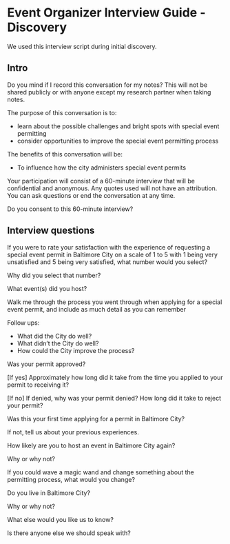 # Event Organizer Interview Guide - Discovery

We used this interview script during initial discovery.

## Intro

Do you mind if I record this conversation for my notes? This will not be shared publicly or with anyone except my research partner when taking notes. 

The purpose of this conversation is to: 
* learn about the possible challenges and bright spots with special event permitting 
* consider opportunities to improve the special event permitting process 

The benefits of this conversation will be: 

* To influence how the city administers special event permits 

Your participation will consist of a 60-minute interview that will be confidential and anonymous. Any quotes used will not have an attribution. You can ask questions or end the conversation at any time.  

Do you consent to this 60-minute interview? 


## Interview questions 

If you were to rate your satisfaction with the experience of requesting a special event permit in Baltimore City on a scale of 1 to 5 with 1 being very unsatisfied and 5 being very satisfied, what number would you select? 

Why did you select that number? 



What event(s) did you host? 

 

Walk me through the process you went through when applying for a special event permit, and include as much detail as you can remember 



Follow ups: 
* What did the City do well? 
* What didn’t the City do well? 
* How could the City improve the process? 

 
Was your permit approved? 

[If yes] Approximately how long did it take from the time you applied to your permit to receiving it? 

[If no] If denied, why was your permit denied? How long did it take to reject your permit? 

 

Was this your first time applying for a permit in Baltimore City? 

If not, tell us about your previous experiences. 

 

How likely are you to host an event in Baltimore City again? 

Why or why not? 

 

If you could wave a magic wand and change something about the permitting process, what would you change? 

 

Do you live in Baltimore City? 

Why or why not? 

 

What else would you like us to know? 

 

Is there anyone else we should speak with? 

 

 

 
